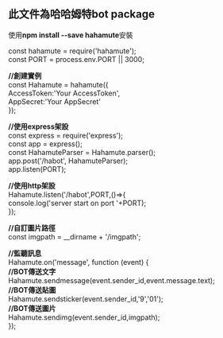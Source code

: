 **此文件為哈哈姆特bot package**  
-----------------
使用**npm install --save hahamute**安裝

const hahamute = require('hahamute');  
const PORT = process.env.PORT || 3000;  

**//創建實例**  
const Hahamute = hahamute({  
    AccessToken:'Your AccessToken',  
    AppSecret:'Your AppSecret'  
});  

**//使用express架設**  
const express = require('express');  
const app = express();  
const HahamuteParser = Hahamute.parser();  
app.post('/habot', HahamuteParser);  
app.listen(PORT);  

**//使用http架設**  
Hahamute.listen('/habot',PORT,()=>{  
    console.log('server start on port '+PORT);  
});

**//自訂圖片路徑**  
const imgpath =  __dirname + '/imgpath';  

**//監聽訊息**  
Hahamute.on('message', function (event) {  
    **//BOT傳送文字**  
    Hahamute.sendmessage(event.sender_id,event.message.text);  
    **//BOT傳送貼圖**  
    Hahamute.sendsticker(event.sender_id,'9','01');  
    **//BOT傳送圖片**   
    Hahamute.sendimg(event.sender_id,imgpath);  
});  



